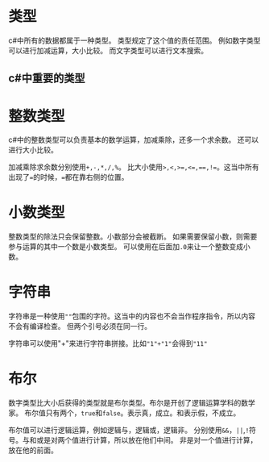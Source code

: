 ﻿# 类型
c#中所有的数据都属于一种类型。
类型规定了这个值的责任范围。
例如数字类型可以进行加减运算，大小比较。
而文字类型可以进行文本搜索。

## c#中重要的类型
# 整数类型
c#中的整数类型可以负责基本的数学运算，加减乘除，还多一个求余数。
还可以进行大小比较。

加减乘除求余数分别使用`+,-,*,/,%`。
比大小使用`>,<,>=,<=,==,!=`。这当中所有出现了`=`的时候，`=`都在靠右侧的位置。
# 小数类型
整数类型的除法只会保留整数。小数部分会被截断。
如果需要保留小数，则需要参与运算的其中一个数是小数类型。
可以使用在后面加`.0`来让一个整数变成小数。
# 字符串
字符串是一种使用`""`包围的字符。这当中的内容也不会当作程序指令，所以内容不会有编译检查。
但两个引号必须在同一行。

字符串可以使用"+"来进行字符串拼接。比如`"1"+"1"`会得到`"11"`
# 布尔
数字类型比大小后获得的类型就是布尔类型。布尔是开创了逻辑运算学科的数学家。
布尔值只有两个，`true`和`false`。表示真，成立。和表示假，不成立。

布尔值可以进行逻辑运算，例如逻辑与，逻辑或，逻辑非。
分别使用`&&`，`||`,`!`符号。与和或是对两个值进行计算，所以放在他们中间。
非是对一个值进行计算，放在他的前面。